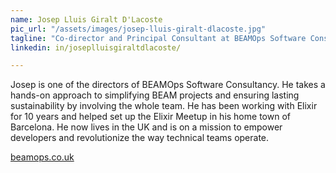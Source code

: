 ```yaml
---
name: Josep Lluis Giralt D'Lacoste
pic_url: "/assets/images/josep-lluis-giralt-dlacoste.jpg"
tagline: "Co-director and Principal Consultant at BEAMOps Software Consultancy"
linkedin: in/joseplluisgiraltdlacoste/

---
```

Josep is one of the directors of BEAMOps Software Consultancy. He takes a hands-on approach to simplifying BEAM projects and ensuring lasting sustainability by involving the whole team. He has been working with Elixir for 10 years and helped set up the Elixir Meetup in his home town of Barcelona. He now lives in the UK and is on a mission to empower developers and revolutionize the way technical teams operate.

[beamops.co.uk](https://beamops.co.uk/)
